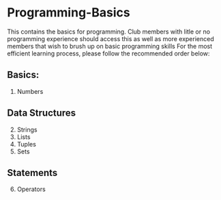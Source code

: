 # Programming-Basics
This contains the basics for programming. Club members with litle or no programming experience should access this as well as more experienced members that wish to brush up on basic programming skills
For the most efficient learning process, please follow the recommended order below:
## Basics:
  1. Numbers
## Data Structures
  2. Strings
  3. Lists
  4. Tuples
  5. Sets
## Statements
  6. Operators
